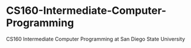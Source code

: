 # CS160-Intermediate-Computer-Programming
CS160 Intermediate Computer Programming at San Diego State University
